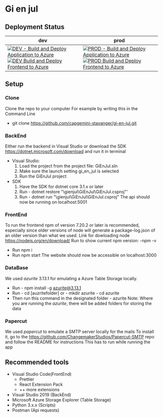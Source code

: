 # Gi en jul

## Deployment Status
|dev|prod|
|---|---|
[![DEV - Build and Deploy Application to Azure](https://github.com/capgemini-stavanger/gi-en-jul/actions/workflows/DEV_CD_backend.yml/badge.svg)](https://github.com/capgemini-stavanger/gi-en-jul/actions/workflows/DEV_CD_backend.yml) [![DEV Build and Deploy Frontend to Azure](https://github.com/capgemini-stavanger/gi-en-jul/actions/workflows/DEV_CD_frontend.yml/badge.svg)](https://github.com/capgemini-stavanger/gi-en-jul/actions/workflows/DEV_CD_frontend.yml) | [![PROD - Build and Deploy Application to Azure](https://github.com/capgemini-stavanger/gi-en-jul/actions/workflows/PROD_CD_backend.yml/badge.svg)](https://github.com/capgemini-stavanger/gi-en-jul/actions/workflows/PROD_CD_backend.yml) [![PROD Build and Deploy Frontend to Azure](https://github.com/capgemini-stavanger/gi-en-jul/actions/workflows/PROD_CD_frontend.yml/badge.svg)](https://github.com/capgemini-stavanger/gi-en-jul/actions/workflows/PROD_CD_frontend.yml)


## Setup

### Clone
Clone the repo to your computer
For example by writing this in the Command Line
- git clone https://github.com/capgemini-stavanger/gi-en-jul.git

### BackEnd
Either run the backend in Visual Studio or download the SDK https://dotnet.microsoft.com/download and run it in terminal
* Visual Studio: 
  1. Load the project from the project file: GiEnJul.sln 
  2. Make sure the launch setting gi_en_jul is selected
  3. Run the GiEnJul project
* SDK
  1. Have the SDK for dotnet core 3.1.x or later
  2. Run - dotnet restore "\gienjul\GiEnJul\GiEnJul.csproj"'
  3. Run - dotnet run "\gienjul\GiEnJul\GiEnJul.csproj"
 The api should now be running on localhost:5001

### FrontEnd
To run the frontend npm of version 7.20.2 or later is recommended, especially since older versions of node will generate a package-log.json of an older version than what we used.
Link for dowloading node https://nodejs.org/en/download/
Run to show current npm version:  -npm -v

* Run npm i
* Run npm start
The website should now be accessible on localhost:3000

### DataBase
We used *azurite* 3.13.1 for emulating a Azure Table Storage locally.
* Run - npm install -g azurite@3.13.1
* Run - cd [auzritefolder] or - mkdir azurite - cd azurite
* Then run this command in the designated folder - azurite 
Note: Where you are running the *azurite*, there will be added folders for storing the data

### Papercut
We used *papercut* to emulate a SMTP server locally for the mails
To install it, go to the https://github.com/ChangemakerStudios/Papercut-SMTP repo and follow the README for instructions
This has to run while running the app

## Recommended tools
* Visual Studio Code(FrontEnd)
    * Prettier
    * React Extension Pack
    * ++ more extensions
* Visual Studio 2019 (BackEnd)
* Microsoft Azure Storage Explorer (Table Storage)
* Python 3.x.x (Scripts)
* Postman (Api requests)
